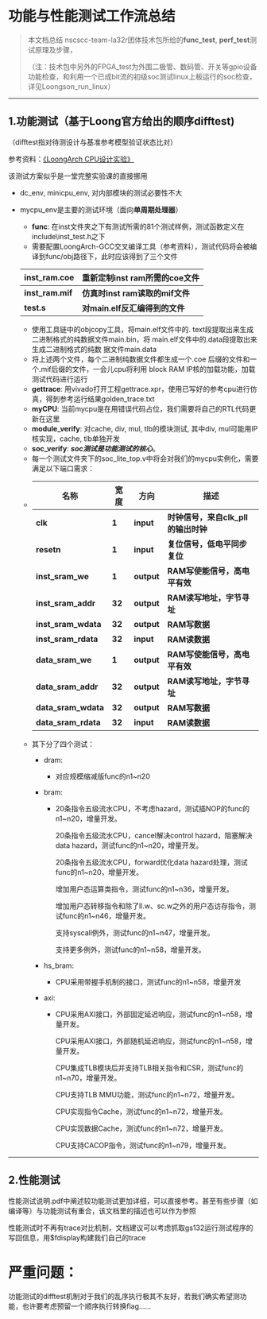 # 功能与性能测试工作流总结

> 本文档总结 nscscc-team-la32r团体技术包所给的**func_test**, **perf_test**测试原理及步骤，
>
> （注：技术包中另外的FPGA_test为外围二极管、数码管、开关等gpio设备功能检查，和利用一个已成bit流的初级soc测试linux上板运行的soc检查，详见Loongson_run_linux）

---

## 1.功能测试（基于Loong官方给出的顺序difftest)

（difftest指对待测设计与基准参考模型验证状态比对）

参考资料：[《LoongArch CPU设计实验》](https://bookdown.org/loongson/_book3/)

该测试方案似乎是一堂完整实验课的直接挪用

- dc_env, minicpu_env, 对内部模块的测试必要性不大
- mycpu_env是主要的测试环境（面向**单周期处理器**）

  - **func**: 在inst文件夹之下有测试所需的81个测试样例，测试函数定义在include\inst_test.h之下
  - 需要配置LoongArch-GCC交叉编译工具（参考资料），测试代码将会被编译到func/obj路径下，此时应该得到了三个文件

  | **inst_ram.coe** | **重新定制inst ram所需的coe文件** |
  | ---------------------- | --------------------------------------- |
  | **inst_ram.mif** | **仿真时inst ram读取的mif文件**   |
  | **test.s**       | **对main.elf反汇编得到的文件**    |


  - 使用工具链中的objcopy工具，将main.elf文件中的.  text段提取出来生成二进制格式的纯数据文件main.bin，将  main.elf文件中的.data段提取出来生成二进制格式的纯数   据文件main.data
  - 将上述两个文件，每个二进制纯数据文件都生成一个.coe  后缀的文件和一个.mif后缀的文件，一会儿cpu将利用   block RAM IP核的加载功能，加载测试代码进行运行
  - **gettrace**: 用vivado打开工程gettrace.xpr，使用已写好的参考cpu进行仿真，得到参考运行结果golden_trace.txt
  - **myCPU**: 当前mycpu是在用错误代码占位，我们需要将自己的RTL代码更新在这里
  - **module_verify**: 对cache, div, mul, tlb的模块测试, 其中div, mul可能用IP核实现，cache, tlb单独开发
  - **soc_verify**: ***soc测试是功能测试的核心***。
  - 每一个测试文件夹下的soc_lite_top.v中将会对我们的mycpu实例化，需要满足以下端口需求：
  - | **名称**            | **宽度** | **方向**   | **描述**                            |
    | ------------------------- | -------------- | ---------------- | ----------------------------------------- |
    | **clk**             | **1**    | **input**  | **时钟信号，来自clk_pll的输出时钟** |
    | **resetn**          | **1**    | **input**  | **复位信号，低电平同步复位**        |
    | **inst_sram_we**    | **1**    | **output** | **RAM写使能信号，高电平有效**       |
    | **inst_sram_addr**  | **32**   | **output** | **RAM读写地址，字节寻址**           |
    | **inst_sram_wdata** | **32**   | **output** | **RAM写数据**                       |
    | **inst_sram_rdata** | **32**   | **input**  | **RAM读数据**                       |
    | **data_sram_we**    | **1**    | **output** | **RAM写使能信号，高电平有效**       |
    | **data_sram_addr**  | **32**   | **output** | **RAM读写地址，字节寻址**           |
    | **data_sram_wdata** | **32**   | **output** | **RAM写数据**                       |
    | **data_sram_rdata** | **32**   | **input**  | **RAM读数据**                       |
  - 其下分了四个测试：
    - dram:

      - 对应规模缩减版func的n1~n20
    - bram:

      - 20条指令五级流水CPU，不考虑hazard，测试插NOP的func的n1~n20，增量开发。

        20条指令五级流水CPU，cancel解决control hazard，阻塞解决data hazard，测试func的n1~n20，增量开发。

        20条指令五级流水CPU，forward优化data hazard处理，测试func的n1~n20，增量开发。

        增加用户态运算类指令，测试func的n1~n36，增量开发。

        增加用户态转移指令和除了ll.w、sc.w之外的用户态访存指令，测试func的n1~n46，增量开发。

        支持syscall例外，测试func的n1~n47，增量开发。

        支持更多例外，测试func的n1~n58，增量开发。
    - hs_bram:

      - CPU采用带握手机制的接口，测试func的n1~n58，增量开发
    - axi:

      - CPU采用AXI接口，外部固定延迟响应，测试func的n1~n58，增量开发。

        CPU采用AXI接口，外部随机延迟响应，测试func的n1~n58，增量开发。

        CPU集成TLB模块后并支持TLB相关指令和CSR，测试func的n1~n70，增量开发。

        CPU支持TLB MMU功能，测试func的n1~n72，增量开发。

        CPU实现指令Cache，测试func的n1~n72，增量开发。

        CPU实现数据Cache，测试func的n1~n72，增量开发。

        CPU支持CACOP指令，测试func的n1~n79，增量开发。


---

## 2.性能测试

性能测试说明.pdf中阐述较功能测试更加详细，可以直接参考。甚至有些步骤（如编译等）与功能测试有重合，该文档里的描述也可以作为参照

性能测试时不再有trace对比机制，文档建议可以考虑抓取gs132运行测试程序的写回信息，用$fdisplay构建我们自己的trace


# 严重问题：

功能测试的difftest机制对于我们的乱序执行极其不友好，若我们确实希望测功能，也许要考虑预留一个顺序执行转换flag......

